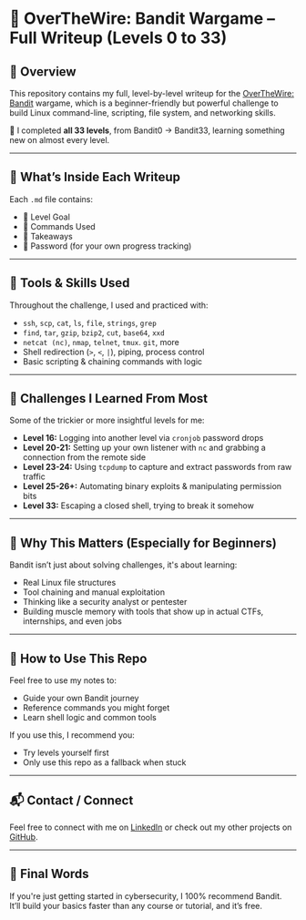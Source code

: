 # 🏴 OverTheWire: Bandit Wargame – Full Writeup (Levels 0 to 33)

## 🚀 Overview

This repository contains my full, level-by-level writeup for the [OverTheWire: Bandit](https://overthewire.org/wargames/bandit/) wargame, which is a beginner-friendly but powerful challenge to build Linux command-line, scripting, file system, and networking skills.

🎯 I completed **all 33 levels**, from Bandit0 → Bandit33, learning something new on almost every level.

---
## 📑 What’s Inside Each Writeup

Each `.md` file contains:
- 🧭 Level Goal
- 📂 Commands Used
- 🧠 Takeaways
- 🔐 Password (for your own progress tracking)

---

## 🔧 Tools & Skills Used

Throughout the challenge, I used and practiced with:
- `ssh`, `scp`, `cat`, `ls`, `file`, `strings`, `grep`
- `find`, `tar`, `gzip`, `bzip2`, `cut`, `base64`, `xxd`
- `netcat (nc)`, `nmap`, `telnet`, `tmux`. `git`, more
- Shell redirection (`>`, `<`, `|`), piping, process control
- Basic scripting & chaining commands with logic

---

## 🧠 Challenges I Learned From Most

Some of the trickier or more insightful levels for me:
- **Level 16:** Logging into another level via `cronjob` password drops
- **Level 20-21:** Setting up your own listener with `nc` and grabbing a connection from the remote side
- **Level 23-24:** Using `tcpdump` to capture and extract passwords from raw traffic
- **Level 25-26+:** Automating binary exploits & manipulating permission bits
- **Level 33:** Escaping a closed shell, trying to break it somehow

---

## 📘 Why This Matters (Especially for Beginners)

Bandit isn’t just about solving challenges, it's about learning:
- Real Linux file structures
- Tool chaining and manual exploitation
- Thinking like a security analyst or pentester
- Building muscle memory with tools that show up in actual CTFs, internships, and even jobs

---

## 📌 How to Use This Repo

Feel free to use my notes to:
- Guide your own Bandit journey
- Reference commands you might forget
- Learn shell logic and common tools

If you use this, I recommend you:
- Try levels yourself first
- Only use this repo as a fallback when stuck

---

## 📬 Contact / Connect

Feel free to connect with me on [LinkedIn](https://linkedin.com/in/arjunjaincs) or check out my other projects on [GitHub](https://github.com/arjunjaincs).

---

## 🏁 Final Words

If you're just getting started in cybersecurity, I 100% recommend Bandit.  
It’ll build your basics faster than any course or tutorial, and it’s free.

